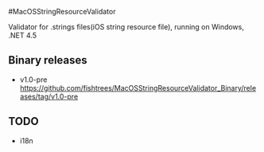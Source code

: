 #MacOSStringResourceValidator

Validator for .strings files(iOS string resource file), running on Windows, .NET 4.5

## Binary releases

* v1.0-pre https://github.com/fishtrees/MacOSStringResourceValidator_Binary/releases/tag/v1.0-pre

## TODO

* i18n
